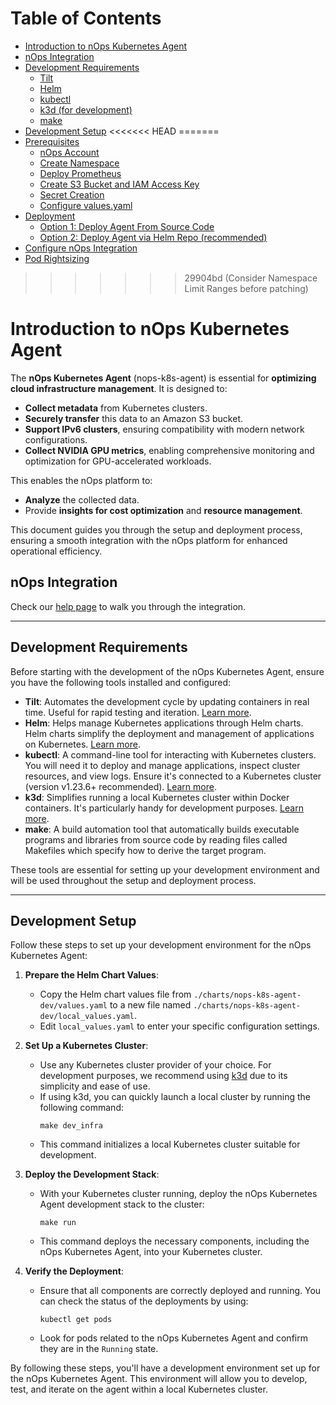 # Table of Contents

- [Introduction to nOps Kubernetes Agent](#introduction-to-nops-kubernetes-agent)
- [nOps Integration](#nops-integration)
- [Development Requirements](#development-requirements)
  * [Tilt](https://tilt.dev)
  * [Helm](https://helm.sh/)
  * [kubectl](https://kubernetes.io/docs/reference/kubectl/overview/)
  * [k3d (for development)](https://k3d.io/v5.1.0/)
  * [make](#make)
- [Development Setup](#development-setup)
<<<<<<< HEAD
=======
- [Prerequisites](#prerequisites)
  * [nOps Account](#nops-account)
  * [Create Namespace](#create-namespace)
  * [Deploy Prometheus](#deploy-prometheus)
  * [Create S3 Bucket and IAM Access Key](#create-s3-bucket-and-iam-access-key)
  * [Secret Creation](#secret-creation)
  * [Configure values.yaml](#configure-valuesyaml)
- [Deployment](#deployment)
  * [Option 1: Deploy Agent From Source Code](#deploy-agent-from-source-code)
  * [Option 2: Deploy Agent via Helm Repo (recommended)](#deploy-agent-via-helm-repo)
- [Configure nOps Integration](#configure-nops-integration)
- [Pod Rightsizing](wiki/pod_rightsizing/rightsizing.md)
>>>>>>> 29904bd (Consider Namespace Limit Ranges before patching)

# Introduction to nOps Kubernetes Agent

The **nOps Kubernetes Agent** (nops-k8s-agent) is essential for **optimizing cloud infrastructure management**. It is designed to:

* **Collect metadata** from Kubernetes clusters.
* **Securely transfer** this data to an Amazon S3 bucket.
* **Support IPv6 clusters**, ensuring compatibility with modern network configurations.
* **Collect NVIDIA GPU metrics**, enabling comprehensive monitoring and optimization for GPU-accelerated workloads.

This enables the nOps platform to:
 * **Analyze** the collected data.
 * Provide **insights for cost optimization** and **resource management**.

This document guides you through the setup and deployment process, ensuring a smooth integration with the nOps platform for enhanced operational efficiency.

## nOps Integration 

Check our <a href="https://help.nops.io/Configure-nOps-Kubernetes-Agent-on-EKS.html">help page</a> to walk you through the integration.

---

## Development Requirements

Before starting with the development of the nOps Kubernetes Agent, ensure you have the following tools installed and configured:

- **Tilt**: Automates the development cycle by updating containers in real time. Useful for rapid testing and iteration. [Learn more](https://tilt.dev).
- **Helm**: Helps manage Kubernetes applications through Helm charts. Helm charts simplify the deployment and management of applications on Kubernetes. [Learn more](https://helm.sh/).
- **kubectl**: A command-line tool for interacting with Kubernetes clusters. You will need it to deploy and manage applications, inspect cluster resources, and view logs. Ensure it's connected to a Kubernetes cluster (version v1.23.6+ recommended). [Learn more](https://kubernetes.io/docs/reference/kubectl/overview/).
- **k3d**: Simplifies running a local Kubernetes cluster within Docker containers. It's particularly handy for development purposes. [Learn more](https://k3d.io/v5.1.0/).
- **make**: A build automation tool that automatically builds executable programs and libraries from source code by reading files called Makefiles which specify how to derive the target program.

These tools are essential for setting up your development environment and will be used throughout the setup and deployment process.

---

## Development Setup

Follow these steps to set up your development environment for the nOps Kubernetes Agent:

1. **Prepare the Helm Chart Values**:
   - Copy the Helm chart values file from `./charts/nops-k8s-agent-dev/values.yaml` to a new file named `./charts/nops-k8s-agent-dev/local_values.yaml`.
   - Edit `local_values.yaml` to enter your specific configuration settings.

2. **Set Up a Kubernetes Cluster**:
   - Use any Kubernetes cluster provider of your choice. For development purposes, we recommend using [k3d](https://k3d.io/) due to its simplicity and ease of use.
   - If using k3d, you can quickly launch a local cluster by running the following command:
     ```shell
     make dev_infra
     ```
   - This command initializes a local Kubernetes cluster suitable for development.

3. **Deploy the Development Stack**:
   - With your Kubernetes cluster running, deploy the nOps Kubernetes Agent development stack to the cluster:
     ```shell
     make run
     ```
   - This command deploys the necessary components, including the nOps Kubernetes Agent, into your Kubernetes cluster.

4. **Verify the Deployment**:
   - Ensure that all components are correctly deployed and running. You can check the status of the deployments by using:
     ```shell
     kubectl get pods
     ```
   - Look for pods related to the nOps Kubernetes Agent and confirm they are in the `Running` state.

By following these steps, you'll have a development environment set up for the nOps Kubernetes Agent. This environment will allow you to develop, test, and iterate on the agent within a local Kubernetes cluster.
